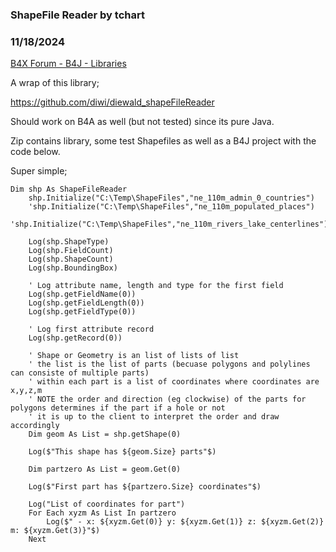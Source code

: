 ### ShapeFile Reader by tchart
### 11/18/2024
[B4X Forum - B4J - Libraries](https://www.b4x.com/android/forum/threads/164180/)

A wrap of this library;  
  
<https://github.com/diwi/diewald_shapeFileReader>  
  
Should work on B4A as well (but not tested) since its pure Java.  
  
Zip contains library, some test Shapefiles as well as a B4J project with the code below.  
  
Super simple;  
  

```B4X
Dim shp As ShapeFileReader  
    shp.Initialize("C:\Temp\ShapeFiles","ne_110m_admin_0_countries")  
    'shp.Initialize("C:\Temp\ShapeFiles","ne_110m_populated_places")  
    'shp.Initialize("C:\Temp\ShapeFiles","ne_110m_rivers_lake_centerlines")  
          
    Log(shp.ShapeType)  
    Log(shp.FieldCount)  
    Log(shp.ShapeCount)  
    Log(shp.BoundingBox)  
      
    ' Log attribute name, length and type for the first field  
    Log(shp.getFieldName(0))  
    Log(shp.getFieldLength(0))     
    Log(shp.getFieldType(0))  
      
    ' Log first attribute record  
    Log(shp.getRecord(0))  
      
    ' Shape or Geometry is an list of lists of list  
    ' the list is the list of parts (becuase polygons and polylines can consiste of multiple parts)  
    ' within each part is a list of coordinates where coordinates are x,y,z,m  
    ' NOTE the order and direction (eg clockwise) of the parts for polygons determines if the part if a hole or not  
    ' it is up to the client to interpret the order and draw accordingly  
    Dim geom As List = shp.getShape(0)  
      
    Log($"This shape has ${geom.Size} parts"$)  
      
    Dim partzero As List = geom.Get(0)  
      
    Log($"First part has ${partzero.Size} coordinates"$)  
      
    Log("List of coordinates for part")  
    For Each xyzm As List In partzero  
        Log($" - x: ${xyzm.Get(0)} y: ${xyzm.Get(1)} z: ${xyzm.Get(2)} m: ${xyzm.Get(3)}"$)  
    Next
```